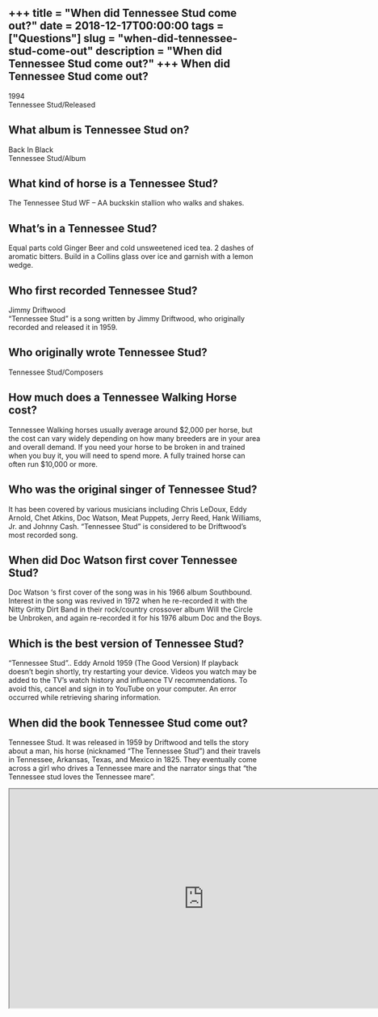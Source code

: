 +++
title = "When did Tennessee Stud come out?"
date = 2018-12-17T00:00:00
tags = ["Questions"]
slug = "when-did-tennessee-stud-come-out"
description = "When did Tennessee Stud come out?"
+++
When did Tennessee Stud come out?
---------------------------------

1994  
Tennessee Stud/Released

What album is Tennessee Stud on?
--------------------------------

Back In Black  
Tennessee Stud/Album

What kind of horse is a Tennessee Stud?
---------------------------------------

The Tennessee Stud WF – AA buckskin stallion who walks and shakes.

What’s in a Tennessee Stud?
---------------------------

Equal parts cold Ginger Beer and cold unsweetened iced tea. 2 dashes of aromatic bitters. Build in a Collins glass over ice and garnish with a lemon wedge.

Who first recorded Tennessee Stud?
----------------------------------

Jimmy Driftwood  
“Tennessee Stud” is a song written by Jimmy Driftwood, who originally recorded and released it in 1959.

Who originally wrote Tennessee Stud?
------------------------------------

Tennessee Stud/Composers

How much does a Tennessee Walking Horse cost?
---------------------------------------------

Tennessee Walking horses usually average around $2,000 per horse, but the cost can vary widely depending on how many breeders are in your area and overall demand. If you need your horse to be broken in and trained when you buy it, you will need to spend more. A fully trained horse can often run $10,000 or more.

Who was the original singer of Tennessee Stud?
----------------------------------------------

It has been covered by various musicians including Chris LeDoux, Eddy Arnold, Chet Atkins, Doc Watson, Meat Puppets, Jerry Reed, Hank Williams, Jr. and Johnny Cash. “Tennessee Stud” is considered to be Driftwood’s most recorded song.

When did Doc Watson first cover Tennessee Stud?
-----------------------------------------------

Doc Watson ‘s first cover of the song was in his 1966 album Southbound. Interest in the song was revived in 1972 when he re-recorded it with the Nitty Gritty Dirt Band in their rock/country crossover album Will the Circle be Unbroken, and again re-recorded it for his 1976 album Doc and the Boys.

Which is the best version of Tennessee Stud?
--------------------------------------------

“Tennessee Stud”.. Eddy Arnold 1959 (The Good Version) If playback doesn’t begin shortly, try restarting your device. Videos you watch may be added to the TV’s watch history and influence TV recommendations. To avoid this, cancel and sign in to YouTube on your computer. An error occurred while retrieving sharing information.

When did the book Tennessee Stud come out?
------------------------------------------

Tennessee Stud. It was released in 1959 by Driftwood and tells the story about a man, his horse (nicknamed “The Tennessee Stud”) and their travels in Tennessee, Arkansas, Texas, and Mexico in 1825. They eventually come across a girl who drives a Tennessee mare and the narrator sings that “the Tennessee stud loves the Tennessee mare”.

<iframe allow="accelerometer; autoplay; clipboard-write; encrypted-media; gyroscope; picture-in-picture" allowfullscreen="" class="__youtube_prefs__  epyt-is-override  no-lazyload" data-no-lazy="1" data-origheight="433" data-origwidth="770" data-skipgform_ajax_framebjll="" height="433" id="_ytid_40262" loading="lazy" src="https://www.youtube.com/embed/nFJtD3y3n08?enablejsapi=1&autoplay=0&cc_load_policy=0&cc_lang_pref=&iv_load_policy=1&loop=0&modestbranding=0&rel=1&fs=1&playsinline=0&autohide=2&theme=dark&color=red&controls=1&" title="YouTube player" width="770"></iframe>